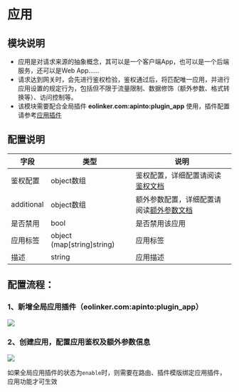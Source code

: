 # 应用

## 模块说明

  * 应用是对请求来源的抽象概念，其可以是一个客户端App，也可以是一个后端服务，还可以是Web App......
  * 请求达到网关时，会先进行鉴权检验，鉴权通过后，将匹配唯一应用，并进行应用设置的规定行为，包括但不限于流量限制、数据修饰（额外参数、格式转换等）、访问控制等。
  * 该模块需要配合全局插件 **eolinker.com:apinto:plugin_app** 使用，插件配置请参考[应用插件](/docs/apinto/plugins/app)

## 配置说明
| 字段         | 类型                         | 说明                                                      |
|------------|----------------------------|---------------------------------------------------------|
| 鉴权配置       | object数组                   | 鉴权配置，详细配置请阅读[鉴权文档](/docs/apinto/app/auth)            | 
| additional | object数组                   | 额外参数配置，详细配置请阅读[额外参数文档](/docs/apinto/app/extra-param) | 
| 是否禁用       | bool                       | 是否禁用该应用                                                 |
| 应用标签       | object (map[string]string) | 应用标签                                                    |
| 描述         | string                     | 应用描述                                                    |

## 配置流程：
### 1、新增全局应用插件（eolinker.com:apinto:plugin_app）

![](http://data.eolinker.com/course/GEdBatIf0fdaf866ad4eacfeae1aad535390f9140f4a21f.png)
### 2、创建应用，配置应用鉴权及额外参数信息

![](http://data.eolinker.com/course/mARLezm0c9fea8f2d5be72413454ae4ab57ff2bd1757abe.png)

如果全局应用插件的状态为`enable`时，则需要在路由、插件模版绑定应用插件，应用功能才可生效
